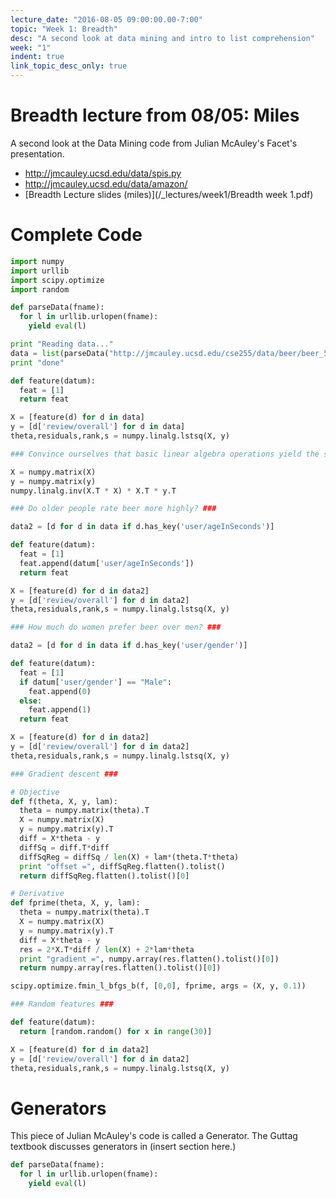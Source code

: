 ```yaml
---
lecture_date: "2016-08-05 09:00:00.00-7:00"
topic: "Week 1: Breadth"
desc: "A second look at data mining and intro to list comprehension"
week: "1"
indent: true
link_topic_desc_only: true
---
```


# Breadth lecture from 08/05: Miles

A second look at the Data Mining code from Julian McAuley's Facet's presentation.

* <http://jmcauley.ucsd.edu/data/spis.py>
* <http://jmcauley.ucsd.edu/data/amazon/>
* [Breadth Lecture slides (miles)](/_lectures/week1/Breadth week 1.pdf)

# Complete Code

```python
import numpy
import urllib
import scipy.optimize
import random

def parseData(fname):
  for l in urllib.urlopen(fname):
    yield eval(l)

print "Reading data..."
data = list(parseData("http://jmcauley.ucsd.edu/cse255/data/beer/beer_50000.json"))
print "done"

def feature(datum):
  feat = [1]
  return feat

X = [feature(d) for d in data]
y = [d['review/overall'] for d in data]
theta,residuals,rank,s = numpy.linalg.lstsq(X, y)

### Convince ourselves that basic linear algebra operations yield the same answer ###

X = numpy.matrix(X)
y = numpy.matrix(y)
numpy.linalg.inv(X.T * X) * X.T * y.T

### Do older people rate beer more highly? ###

data2 = [d for d in data if d.has_key('user/ageInSeconds')]

def feature(datum):
  feat = [1]
  feat.append(datum['user/ageInSeconds'])
  return feat

X = [feature(d) for d in data2]
y = [d['review/overall'] for d in data2]
theta,residuals,rank,s = numpy.linalg.lstsq(X, y)

### How much do women prefer beer over men? ###

data2 = [d for d in data if d.has_key('user/gender')]

def feature(datum):
  feat = [1]
  if datum['user/gender'] == "Male":
    feat.append(0)
  else:
    feat.append(1)
  return feat

X = [feature(d) for d in data2]
y = [d['review/overall'] for d in data2]
theta,residuals,rank,s = numpy.linalg.lstsq(X, y)

### Gradient descent ###

# Objective
def f(theta, X, y, lam):
  theta = numpy.matrix(theta).T
  X = numpy.matrix(X)
  y = numpy.matrix(y).T
  diff = X*theta - y
  diffSq = diff.T*diff
  diffSqReg = diffSq / len(X) + lam*(theta.T*theta)
  print "offset =", diffSqReg.flatten().tolist()
  return diffSqReg.flatten().tolist()[0]

# Derivative
def fprime(theta, X, y, lam):
  theta = numpy.matrix(theta).T
  X = numpy.matrix(X)
  y = numpy.matrix(y).T
  diff = X*theta - y
  res = 2*X.T*diff / len(X) + 2*lam*theta
  print "gradient =", numpy.array(res.flatten().tolist()[0])
  return numpy.array(res.flatten().tolist()[0])

scipy.optimize.fmin_l_bfgs_b(f, [0,0], fprime, args = (X, y, 0.1))

### Random features ###

def feature(datum):
  return [random.random() for x in range(30)]

X = [feature(d) for d in data2]
y = [d['review/overall'] for d in data2]
theta,residuals,rank,s = numpy.linalg.lstsq(X, y)
```

# Generators

This piece of Julian McAuley's code is called a Generator.  The Guttag textbook discusses generators in (insert section here.)

```python
def parseData(fname):
  for l in urllib.urlopen(fname):
    yield eval(l)
```
